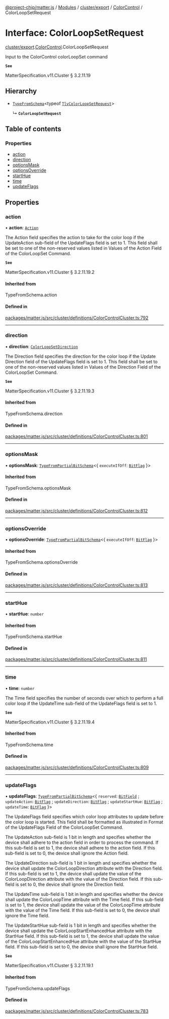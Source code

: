 [@project-chip/matter.js](../README.md) / [Modules](../modules.md) / [cluster/export](../modules/cluster_export.md) / [ColorControl](../modules/cluster_export.ColorControl.md) / ColorLoopSetRequest

# Interface: ColorLoopSetRequest

[cluster/export](../modules/cluster_export.md).[ColorControl](../modules/cluster_export.ColorControl.md).ColorLoopSetRequest

Input to the ColorControl colorLoopSet command

**`See`**

MatterSpecification.v11.Cluster § 3.2.11.19

## Hierarchy

- [`TypeFromSchema`](../modules/tlv_export.md#typefromschema)\<typeof [`TlvColorLoopSetRequest`](../modules/cluster_export.ColorControl.md#tlvcolorloopsetrequest)\>

  ↳ **`ColorLoopSetRequest`**

## Table of contents

### Properties

- [action](cluster_export.ColorControl.ColorLoopSetRequest.md#action)
- [direction](cluster_export.ColorControl.ColorLoopSetRequest.md#direction)
- [optionsMask](cluster_export.ColorControl.ColorLoopSetRequest.md#optionsmask)
- [optionsOverride](cluster_export.ColorControl.ColorLoopSetRequest.md#optionsoverride)
- [startHue](cluster_export.ColorControl.ColorLoopSetRequest.md#starthue)
- [time](cluster_export.ColorControl.ColorLoopSetRequest.md#time)
- [updateFlags](cluster_export.ColorControl.ColorLoopSetRequest.md#updateflags)

## Properties

### action

• **action**: [`Action`](../enums/cluster_export.ColorControl.Action.md)

The Action field specifies the action to take for the color loop if the UpdateAction sub-field of the
UpdateFlags field is set to 1. This field shall be set to one of the non-reserved values listed in Values of
the Action Field of the ColorLoopSet Command.

**`See`**

MatterSpecification.v11.Cluster § 3.2.11.19.2

#### Inherited from

TypeFromSchema.action

#### Defined in

[packages/matter.js/src/cluster/definitions/ColorControlCluster.ts:792](https://github.com/project-chip/matter.js/blob/2d9f2165d2672864fda3496a6d0d5f93597f82c6/packages/matter.js/src/cluster/definitions/ColorControlCluster.ts#L792)

___

### direction

• **direction**: [`ColorLoopSetDirection`](../enums/cluster_export.ColorControl.ColorLoopSetDirection.md)

The Direction field specifies the direction for the color loop if the Update Direction field of the
UpdateFlags field is set to 1. This field shall be set to one of the non-reserved values listed in Values of
the Direction Field of the ColorLoopSet Command.

**`See`**

MatterSpecification.v11.Cluster § 3.2.11.19.3

#### Inherited from

TypeFromSchema.direction

#### Defined in

[packages/matter.js/src/cluster/definitions/ColorControlCluster.ts:801](https://github.com/project-chip/matter.js/blob/2d9f2165d2672864fda3496a6d0d5f93597f82c6/packages/matter.js/src/cluster/definitions/ColorControlCluster.ts#L801)

___

### optionsMask

• **optionsMask**: [`TypeFromPartialBitSchema`](../modules/schema_export.md#typefrompartialbitschema)\<\{ `executeIfOff`: [`BitFlag`](../modules/schema_export.md#bitflag)  }\>

#### Inherited from

TypeFromSchema.optionsMask

#### Defined in

[packages/matter.js/src/cluster/definitions/ColorControlCluster.ts:812](https://github.com/project-chip/matter.js/blob/2d9f2165d2672864fda3496a6d0d5f93597f82c6/packages/matter.js/src/cluster/definitions/ColorControlCluster.ts#L812)

___

### optionsOverride

• **optionsOverride**: [`TypeFromPartialBitSchema`](../modules/schema_export.md#typefrompartialbitschema)\<\{ `executeIfOff`: [`BitFlag`](../modules/schema_export.md#bitflag)  }\>

#### Inherited from

TypeFromSchema.optionsOverride

#### Defined in

[packages/matter.js/src/cluster/definitions/ColorControlCluster.ts:813](https://github.com/project-chip/matter.js/blob/2d9f2165d2672864fda3496a6d0d5f93597f82c6/packages/matter.js/src/cluster/definitions/ColorControlCluster.ts#L813)

___

### startHue

• **startHue**: `number`

#### Inherited from

TypeFromSchema.startHue

#### Defined in

[packages/matter.js/src/cluster/definitions/ColorControlCluster.ts:811](https://github.com/project-chip/matter.js/blob/2d9f2165d2672864fda3496a6d0d5f93597f82c6/packages/matter.js/src/cluster/definitions/ColorControlCluster.ts#L811)

___

### time

• **time**: `number`

The Time field specifies the number of seconds over which to perform a full color loop if the UpdateTime
sub-field of the UpdateFlags field is set to 1.

**`See`**

MatterSpecification.v11.Cluster § 3.2.11.19.4

#### Inherited from

TypeFromSchema.time

#### Defined in

[packages/matter.js/src/cluster/definitions/ColorControlCluster.ts:809](https://github.com/project-chip/matter.js/blob/2d9f2165d2672864fda3496a6d0d5f93597f82c6/packages/matter.js/src/cluster/definitions/ColorControlCluster.ts#L809)

___

### updateFlags

• **updateFlags**: [`TypeFromPartialBitSchema`](../modules/schema_export.md#typefrompartialbitschema)\<\{ `reserved`: [`BitField`](../modules/schema_export.md#bitfield) ; `updateAction`: [`BitFlag`](../modules/schema_export.md#bitflag) ; `updateDirection`: [`BitFlag`](../modules/schema_export.md#bitflag) ; `updateStartHue`: [`BitFlag`](../modules/schema_export.md#bitflag) ; `updateTime`: [`BitFlag`](../modules/schema_export.md#bitflag)  }\>

The UpdateFlags field specifies which color loop attributes to update before the color loop is started. This
field shall be formatted as illustrated in Format of the UpdateFlags Field of the ColorLoopSet Command.

The UpdateAction sub-field is 1 bit in length and specifies whether the device shall adhere to the action
field in order to process the command. If this sub-field is set to 1, the device shall adhere to the action
field. If this sub-field is set to 0, the device shall ignore the Action field.

The UpdateDirection sub-field is 1 bit in length and specifies whether the device shall update the
ColorLoopDirection attribute with the Direction field. If this sub-field is set to 1, the device shall
update the value of the ColorLoopDirection attribute with the value of the Direction field. If this
sub-field is set to 0, the device shall ignore the Direction field.

The UpdateTime sub-field is 1 bit in length and specifies whether the device shall update the ColorLoopTime
attribute with the Time field. If this sub-field is set to 1, the device shall update the value of the
ColorLoopTime attribute with the value of the Time field. If this sub-field is set to 0, the device shall
ignore the Time field.

The UpdateStartHue sub-field is 1 bit in length and specifies whether the device shall update the
ColorLoopStartEnhancedHue attribute with the StartHue field. If this sub-field is set to 1, the device shall
update the value of the ColorLoopStartEnhancedHue attribute with the value of the StartHue field. If this
sub-field is set to 0, the device shall ignore the StartHue field.

**`See`**

MatterSpecification.v11.Cluster § 3.2.11.19.1

#### Inherited from

TypeFromSchema.updateFlags

#### Defined in

[packages/matter.js/src/cluster/definitions/ColorControlCluster.ts:783](https://github.com/project-chip/matter.js/blob/2d9f2165d2672864fda3496a6d0d5f93597f82c6/packages/matter.js/src/cluster/definitions/ColorControlCluster.ts#L783)
